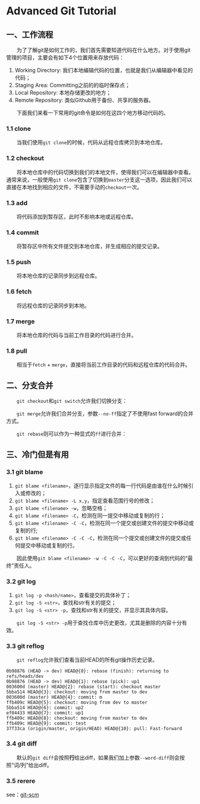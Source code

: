 # Advanced Git Tutorial

## 一、工作流程

&emsp;&emsp;为了了解git是如何工作的，我们首先需要知道代码在什么地方。对于使用git管理的项目，主要会有如下4个位置用来存放代码：

1. Working Directory: 我们本地编辑代码的位置，也就是我们从编辑器中看见的代码；
2. Staging Area: Committing之前的的临时保存点；
3. Local Repository: 本地存储更改的地方；
4. Remote Repository: 类似Github用于备份、共享的服务器。

&emsp;&emsp;下面我们来看一下常用的git命令是如何在这四个地方移动代码的。

<!-- 图1 -->

### 1.1 clone

&emsp;&emsp;当我们使用`git clone`的时候，代码从远程仓库拷贝到本地仓库。

### 1.2 checkout

&emsp;&emsp;将本地仓库中的代码切换到我们的本地文件，使得我们可以在编辑器中查看。通常来说，一般使用`git clone`包含了切换到`master`分支这一选项，因此我们可以直接在本地找到相应的文件，不需要手动的`checkout`一次。

### 1.3 add

&emsp;&emsp;将代码添加到暂存区，此时不影响本地或远程仓库。

### 1.4 commit

&emsp;&emsp;将暂存区中所有文件提交到本地仓库，并生成相应的提交记录。

### 1.5 push

&emsp;&emsp;将本地仓库的记录同步到远程仓库。

### 1.6 fetch

&emsp;&emsp;将远程仓库的记录同步到本地。

### 1.7 merge

&emsp;&emsp;将本地仓库的代码与当前工作目录的代码进行合并。

### 1.8 pull

&emsp;&emsp;相当于`fetch` + `merge`，直接将当前工作目录的代码和远程仓库的代码合并。

## 二、分支合并

&emsp;&emsp;`git checkout`和`git switch`允许我们切换分支：

<!-- 图2 -->

&emsp;&emsp;`git merge`允许我们合并分支，参数`--no-ff`指定了不使用fast forward的合并方式。

<!-- 图3 -->

&emsp;&emsp;`git rebase`则可以作为一种显式的`ff`进行合并：


<!-- 图4 -->

## 三、冷门但是有用

### 3.1 git blame

1. `git blame <filename>`，逐行显示指定文件的每一行代码是由谁在什么时候引入或修改的；
2. `git blame <filename> -L x,y`，指定查看范围行号的修改；
3. `git blame <filename> -w`，忽略空格；
4. `git blame <filename> -C`，检测在同一提交中移动或复制的行；
5. `git blame <filename> -C -C`，检测在同一个提交或创建文件的提交中移动或复制的行;
6. `git blame <filename> -C -C -C`，检测在同一个提交或创建文件的提交或任何提交中移动或复制的行。

&emsp;&emsp;因此使用`git blame <filename> -w -C -C -C`，可以更好的查询到代码的“最终”责任人。

### 3.2 git log

1. `git log -p <hash/name>`，查看提交的具体补丁；
2. `git log -S <str>`，查找和str有关的提交；
3. `git log -S <str> -p`，查找和str有关的提交，并显示其具体内容。

&emsp;&emsp;`git log -S <str> -p`用于查找仓库中历史更改，尤其是删除的内容十分有效。

### 3.3 git reflog

&emsp;&emsp;`git reflog`允许我们查看当前HEAD的所有git操作历史记录。

```log
0b98876 (HEAD -> dev) HEAD@{0}: rebase (finish): returning to refs/heads/dev
0b98876 (HEAD -> dev) HEAD@{1}: rebase (pick): up1
003600d (master) HEAD@{2}: rebase (start): checkout master
5bba514 HEAD@{3}: checkout: moving from master to dev
003600d (master) HEAD@{4}: commit: m
ffb409c HEAD@{5}: checkout: moving from dev to master
5bba514 HEAD@{6}: commit: up2
ef04433 HEAD@{7}: commit: up1
ffb409c HEAD@{8}: checkout: moving from master to dev
ffb409c HEAD@{9}: commit: test
37f33ca (origin/master, origin/HEAD) HEAD@{10}: pull: Fast-forward
```

### 3.4 git diff

&emsp;&emsp;默认的`git diff`会按照**行**给出diff，如果我们加上参数`--word-diff`则会按照“词/列”给出diff。

### 3.5 rerere

see：<a href=https://git-scm.com/book/zh/v2/Git-%E5%B7%A5%E5%85%B7-Rerere>git-scm</a>

